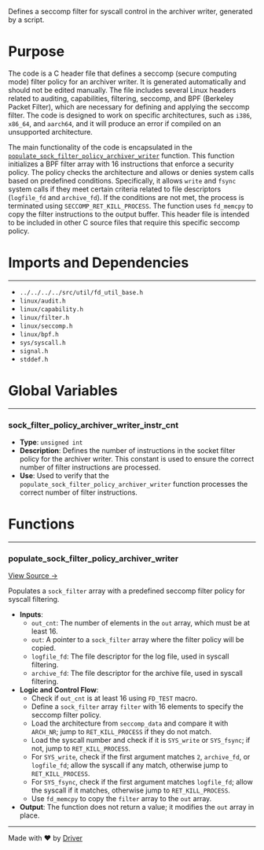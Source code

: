 <!--------------------------------------------------------------------------------->
<!-- IMPORTANT: This file is auto-generated by Driver (https://driver.ai). -------->
<!-- Manual edits may be overwritten on future commits. --------------------------->
<!--------------------------------------------------------------------------------->

Defines a seccomp filter for syscall control in the archiver writer, generated by a script.

# Purpose
The code is a C header file that defines a seccomp (secure computing mode) filter policy for an archiver writer. It is generated automatically and should not be edited manually. The file includes several Linux headers related to auditing, capabilities, filtering, seccomp, and BPF (Berkeley Packet Filter), which are necessary for defining and applying the seccomp filter. The code is designed to work on specific architectures, such as `i386`, `x86_64`, and `aarch64`, and it will produce an error if compiled on an unsupported architecture.

The main functionality of the code is encapsulated in the [`populate_sock_filter_policy_archiver_writer`](<#populate_sock_filter_policy_archiver_writer>) function. This function initializes a BPF filter array with 16 instructions that enforce a security policy. The policy checks the architecture and allows or denies system calls based on predefined conditions. Specifically, it allows `write` and `fsync` system calls if they meet certain criteria related to file descriptors (`logfile_fd` and `archive_fd`). If the conditions are not met, the process is terminated using `SECCOMP_RET_KILL_PROCESS`. The function uses `fd_memcpy` to copy the filter instructions to the output buffer. This header file is intended to be included in other C source files that require this specific seccomp policy.
# Imports and Dependencies

---
- `../../../../src/util/fd_util_base.h`
- `linux/audit.h`
- `linux/capability.h`
- `linux/filter.h`
- `linux/seccomp.h`
- `linux/bpf.h`
- `sys/syscall.h`
- `signal.h`
- `stddef.h`


# Global Variables

---
### sock\_filter\_policy\_archiver\_writer\_instr\_cnt
- **Type**: ``unsigned int``
- **Description**: Defines the number of instructions in the socket filter policy for the archiver writer. This constant is used to ensure the correct number of filter instructions are processed.
- **Use**: Used to verify that the `populate_sock_filter_policy_archiver_writer` function processes the correct number of filter instructions.


# Functions

---
### populate\_sock\_filter\_policy\_archiver\_writer<!-- {{#callable:populate_sock_filter_policy_archiver_writer}} -->
[View Source →](<../../../../../../src/disco/archiver/generated/archiver_writer_seccomp.h#L26>)

Populates a `sock_filter` array with a predefined seccomp filter policy for syscall filtering.
- **Inputs**:
    - `out_cnt`: The number of elements in the `out` array, which must be at least 16.
    - `out`: A pointer to a `sock_filter` array where the filter policy will be copied.
    - `logfile_fd`: The file descriptor for the log file, used in syscall filtering.
    - `archive_fd`: The file descriptor for the archive file, used in syscall filtering.
- **Logic and Control Flow**:
    - Check if `out_cnt` is at least 16 using `FD_TEST` macro.
    - Define a `sock_filter` array `filter` with 16 elements to specify the seccomp filter policy.
    - Load the architecture from `seccomp_data` and compare it with `ARCH_NR`; jump to `RET_KILL_PROCESS` if they do not match.
    - Load the syscall number and check if it is `SYS_write` or `SYS_fsync`; if not, jump to `RET_KILL_PROCESS`.
    - For `SYS_write`, check if the first argument matches `2`, `archive_fd`, or `logfile_fd`; allow the syscall if any match, otherwise jump to `RET_KILL_PROCESS`.
    - For `SYS_fsync`, check if the first argument matches `logfile_fd`; allow the syscall if it matches, otherwise jump to `RET_KILL_PROCESS`.
    - Use `fd_memcpy` to copy the `filter` array to the `out` array.
- **Output**: The function does not return a value; it modifies the `out` array in place.



---
Made with ❤️ by [Driver](https://www.driver.ai/)